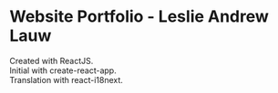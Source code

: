 # Website Portfolio - Leslie Andrew Lauw
Created with ReactJS.<br />
Initial with create-react-app.<br />
Translation with react-i18next. 
